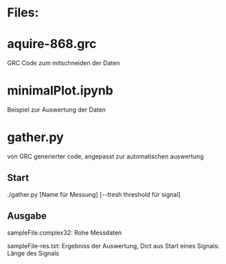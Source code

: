 Files:
===
aquire-868.grc
===
GRC Code zum mitschneiden der Daten

minimalPlot.ipynb
===
Beispiel zur Auswertung der Daten

gather.py
===
von GRC generierter code, angepasst zur automatischen auswertung

Start
---
./gather.py [Name für Messung] [--tresh threshold für signal]

Ausgabe
---
sampleFile.complex32: Rohe Messdaten

sampleFile-res.txt: Ergebniss der Auswertung, Dict aus Start eines Signals: Länge des Signals
